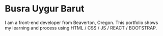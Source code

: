 # Busra Uygur Barut

I am a front-end developer from Beaverton, Oregon. This portfolio shows my learning and process using HTML / CSS / JS / REACT / BOOTSTRAP.
